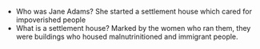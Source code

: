 - Who was Jane Adams?
	She started a settlement house which cared for impoverished people
- What is a settlement house?
	Marked by the women who ran them, they were buildings who housed malnutrinitioned and immigrant people.